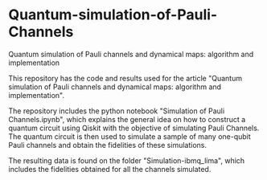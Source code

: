 # Quantum-simulation-of-Pauli-Channels


Quantum simulation of Pauli channels and dynamical maps: algorithm and implementation

This repository has the code and results used for the article "Quantum simulation of Pauli channels and dynamical maps: algorithm and implementation". 

The repository includes the python notebook "Simulation of Pauli Channels.ipynb", which explains the general idea on how to construct a quantum circuit using Qiskit with the objective of simulating Pauli Channels. The quantum circuit is then used to simulate a sample of many one-qubit Pauli channels and obtain the fidelities of these simulations.

The resulting data is found on the folder "Simulation-ibmq_lima", which includes the fidelities obtained for all the channels simulated.
